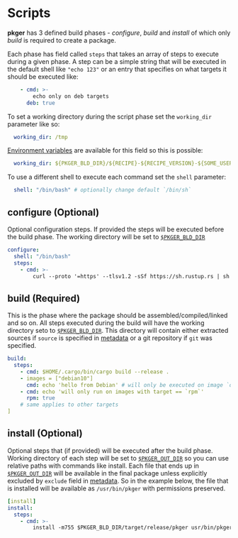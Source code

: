 # Scripts

**pkger** has 3 defined build phases - *configure*, *build* and *install* of which only *build* is required to create a
package.  

Each phase has field called `steps` that takes an array of steps to execute during a given phase. A step can be a simple
string that will be executed in the default shell like `"echo 123"` or an entry that specifies on what targets it should
be executed like:
```yaml
    - cmd: >-
        echo only on deb targets
      deb: true
```

To set a working directory during the script phase set the `working_dir` parameter like so:
```yaml
  working_dir: /tmp
```
[Environment variables](./env.md) are available for this field so this is possible:
```yaml
  working_dir: ${PKGER_BLD_DIR}/${RECIPE}-${RECIPE_VERSION}-${SOME_USER_DEFINED_VAR}
```

To use a different shell to execute each command set the `shell` parameter:
```yaml
  shell: "/bin/bash" # optionally change default `/bin/sh`
```

## configure (Optional)

Optional configuration steps. If provided the steps will be executed before the build phase.
The working directory will be set to [`$PKGER_BLD_DIR`](./env.md#pkger-variables)

```yaml
configure:
  shell: "/bin/bash"
  steps:
    - cmd: >-
        curl --proto '=https' --tlsv1.2 -sSf https://sh.rustup.rs | sh
```

## build (Required)

This is the phase where the package should be assembled/compiled/linked and so on. All steps executed during the build
will have the working directory seto to [`$PKGER_BLD_DIR`](./env.md#pkger-variables). This directory will contain either
extracted sources if `source` is specified in [metadata](./metadata.md#optional-fields) or a git repository if `git`
was specified.

```yaml
build:
  steps:
    - cmd: $HOME/.cargo/bin/cargo build --release .
    - images = ["debian10"]
      cmd: echo 'hello from Debian' # will only be executed on image `debian10`
    - cmd: echo 'will only run on images with target == `rpm`'
      rpm: true
    # same applies to other targets
]
```

## install (Optional)

Optional steps that (if provided) will be executed after the build phase. Working directory of each step will be set to
[`$PKGER_OUT_DIR`](./env.md#pkger-variables) so you can use relative paths with commands like install. Each file that
ends up in [`$PKGER_OUT_DIR`](./env.md#pkger-variables) will be available in the final package unless explicitly
excluded by `exclude` field in [metadata](./metadata.md#optional-fields). So in the example below, the file that is
installed will be available as `/usr/bin/pkger` with permissions preserved.

```yaml
[install]
install:
  steps:
    - cmd: >-
        install -m755 $PKGER_BLD_DIR/target/release/pkger usr/bin/pkger
```
